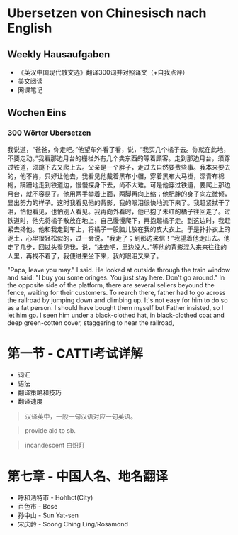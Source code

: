 # Ubersetzen von Chinesisch nach English

## Weekly Hausaufgaben

- 《英汉中国现代散文选》翻译300词并对照译文（+自我点评）
- 美文阅读
- 网课笔记

## Wochen Eins
### 300 Wörter Ubersetzen
我说道，“爸爸，你走吧。”他望车外看了看，说，“我买几个橘子去。你就在此地，不要走动。”我看那边月台的栅栏外有几个卖东西的等着顾客。走到那边月台，须穿过铁道，须跳下去又爬上去。父亲是一个胖子，走过去自然要费些事。我本来要去的，他不肯，只好让他去。我看见他戴着黑布小帽，穿着黑布大马褂，深青布棉袍，蹒跚地走到铁道边，慢慢探身下去，尚不大难。可是他穿过铁道，要爬上那边月台，就不容易了。他用两手攀着上面，两脚再向上缩；他肥胖的身子向左微倾，显出努力的样子。这时我看见他的背影，我的眼泪很快地流下来了。我赶紧拭干了泪，怕他看见，也怕别人看见。我再向外看时，他已抱了朱红的橘子往回走了。过铁道时，他先将橘子散放在地上，自己慢慢爬下，再抱起橘子走。到这边时，我赶紧去搀他。他和我走到车上，将橘子一股脑儿放在我的皮大衣上。于是扑扑衣上的泥土，心里很轻松似的，过一会说，“我走了；到那边来信！”我望着他走出去。他走了几步，回过头看见我，说，“进去吧，里边没人。”等他的背影混入来来往往的人里，再找不着了，我便进来坐下来，我的眼泪又来了。

"Papa, leave you may." I said. He looked at outside through the train window and said: "I buy you some oringes. You just stay here. Don't go around." In the opposite side of the platform, there are several sellers beyound the fence, waiting for their customers. To rearch there, father had to go across the railroad by jumping down and climbing up. It's not easy for him to do so as a fat person. I should have bought them myself but Father insisted, so I let him go. I seen him under a black-clothed hat, in black-clothed coat and deep green-cotten cover, staggering to near the railroad, 


# 第一节 - CATTI考试详解

- 词汇
- 语法
- 翻译策略和技巧
- 翻译速度

> 汉译英中，一般一句汉语对应一句英语。

> provide aid to sb.

> incandescent 白炽灯

# 第七章 - 中国人名、地名翻译

- 呼和浩特市 - Hohhot(City)
- 百色市 - Bose
- 孙中山 - Sun Yat-sen
- 宋庆龄 - Soong Ching Ling/Rosamond
